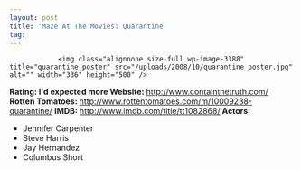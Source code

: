 ```yaml
---
layout: post
title: 'Maze At The Movies: Quarantine'
tag: 
---
```



                <img class="alignnone size-full wp-image-3388" title="quarantine_poster" src="/uploads/2008/10/quarantine_poster.jpg" alt="" width="336" height="500" />
<p><strong>Rating: I'd expected more
Website: </strong><a href="http://www.containthetruth.com/"><a href="http://www.containthetruth.com/">http://www.containthetruth.com/</a></a>
<strong>Rotten Tomatoes: </strong><a href="http://www.rottentomatoes.com/m/10009238-quarantine/"><a href="http://www.rottentomatoes.com/m/10009238-quarantine/">http://www.rottentomatoes.com/m/10009238-quarantine/</a></a>
<strong>IMDB: </strong><a href="http://www.imdb.com/title/tt1082868/"><a href="http://www.imdb.com/title/tt1082868/">http://www.imdb.com/title/tt1082868/</a></a><strong>
Actors:</strong></p>
<ul>
    <li>Jennifer Carpenter</li>
    <li>Steve Harris</li>
    <li>Jay Hernandez</li>
    <li>Columbus Short</li>
</ul>
            
